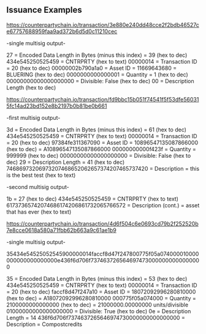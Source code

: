 Issuance Examples
-----------------


https://counterpartychain.io/transaction/3e880e240dd48cce2f2bdb46527ce67757688959faa9ad372b6d5d0c11210cec

-single multisig output-

27 = Encoded Data Length in Bytes (minus this index) = 39 (hex to dec)
434e545250525459 = CNTRPRTY (hex to text)
00000014 = Transaction ID = 20 (hex to dec)
00000002b790a1a0 = Asset ID = 11669643680 = BLUERING (hex to dec)
0000000000000001 = Quantity = 1 (hex to dec)
00000000000000000000 = Divisible: False (hex to dec)
00 = Description Length (hex to dec)



https://counterpartychain.io/transaction/fd9bbc15b051f74541f5f53dfe560315fc14ad23bd152e8b2197b0b81be0b661

-first multisig output-

3d = Encoded Data Length in Bytes (minus this index) = 61 (hex to dec)
434e545250525459 = CNTRPRTY (hex to text)
00000014 = Transaction ID = 20 (hex to dec)
97384fe311367090 = Asset ID = 10896547135087866000 (hex to dec) = A10896547135087866000
00000000000f423f = Quantity = 999999 (hex to dec)
00000000000000000000 = Divisible: False (hex to dec)
29 = Description Length = 41 (hex to dec)
74686973206973207468652062657374207465737420 = Description = this is the best test  (hex to text)
                                                             
                                                                                                                
-second multisig output-

1b = 27 (hex to dec)
434e545250525459 = CNTRPRTY (hex to text)
61737365742074686174206861732065766572 = Description (cont.) = asset that has ever (hex to text)                                                                  



https://counterpartychain.io/transaction/4d6f504c6e0693cd79b2f252520b7e8cce0618a580a71fbb62b663a9c61ae1b9

-single multisig output-

35434e54525052545900000014faccf8d47f247800775f05a074000010000000000000000000e436f6d706f7374637265646974730000000000000000

35 = Encoded Data Length in Bytes (minus this index) = 53 (hex to dec)
434e545250525459 = CNTRPRTY (hex to text)
00000014 = Transaction ID = 20 (hex to dec)
faccf8d47f247a10 = Asset ID = 18072092996280810000 (hex to dec) = A18072092996280810000
000775f05a074000 = Quantity = 2100000000000000 (hex to dec) = 21000000.00000000 units/divisible
01000000000000000000 = Divisible: True (hex to dec)
0e = Description Length = 14
436f6d706f7374637265646974730000000000000000 = Description = Compostcredits
